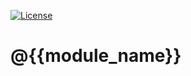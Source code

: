 [![License](https://img.shields.io/badge/License-Apache%202.0-blue.svg)](https://opensource.org/licenses/Apache-2.0)

# @{{module_name}}